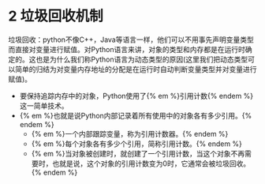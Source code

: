 # 2 垃圾回收机制

垃圾回收：python不像C++，Java等语言一样，他们可以不用事先声明变量类型而直接对变量进行赋值。对Python语言来讲，对象的类型和内存都是在运行时确定的。这也是为什么我们称Python语言为动态类型的原因(这里我们把动态类型可以简单的归结为对变量内存地址的分配是在运行时自动判断变量类型并对变量进行赋值)。

- 要保持追踪内存中的对象，Python使用了{% em %}引用计数{% endem %}这一简单技术。
- {% em %}也就是说Python内部记录着所有使用中的对象各有多少引用。{% endem %}
  - {% em %}一个内部跟踪变量，称为引用计数器。{% endem %}
  - {% em %}每个对象各有多少个引用，简称引用计数。{% endem %}
  - {% em %}当对象被创建时，就创建了一个引用计数，当这个对象不再需要时，也就是说，这个对象的引用计数变为0时，它通常会被垃圾回收。{% endem %}